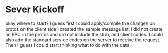 


# Sever Kickoff

okay where to start? 
I guess first I could apply/compile the changes on protos
on the client side I created the sample message list.
I did not create an RPC in the protos and did not include the stub, and client codes.
I could also add the standard service codes on the server to receive the request.
Then I guess I could start thinking what to do with the data.

